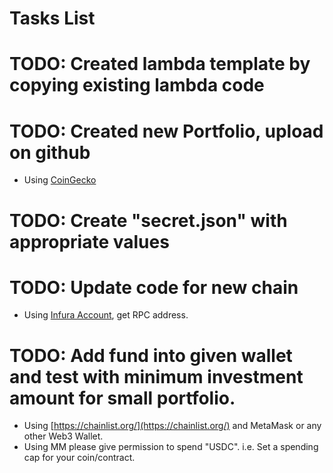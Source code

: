 # Tasks List

# TODO: Created lambda template by copying existing lambda code
# TODO: Created new Portfolio, upload on github
* Using [CoinGecko](https://www.coingecko.com/en/categories)
# TODO: Create "secret.json" with appropriate values
# TODO: Update code for new chain 
* Using [Infura Account](https://app.infura.io/dashboard/ethereum/), get RPC address.
# TODO: Add fund into given wallet and test with minimum investment amount for small portfolio.
* Using [https://chainlist.org/](https://chainlist.org/) and MetaMask or any other Web3 Wallet.
* Using MM please give permission to spend "USDC". i.e. Set a spending cap for your coin/contract.


